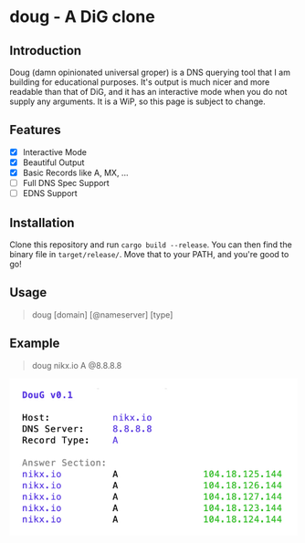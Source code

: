 # doug - A DiG clone

## Introduction
Doug (damn opinionated universal groper) is a DNS querying tool that I am building for educational purposes. It's output is much nicer and more readable than that of DiG, and it has an interactive mode when you do not supply any arguments. It is a WiP, so this page is subject to change.

## Features
- [x] Interactive Mode
- [x] Beautiful Output
- [x] Basic Records like A, MX, ...
- [ ] Full DNS Spec Support
- [ ] EDNS Support

## Installation
Clone this repository and run `cargo build --release`. You can then find the binary file in `target/release/`. Move that to your PATH, and you're good to go!

## Usage
> doug [domain] [@nameserver] [type]

## Example
> doug nikx.io A @8.8.8.8

![doug output](https://raw.githubusercontent.com/nikxda/doug/master/doug.jpg)